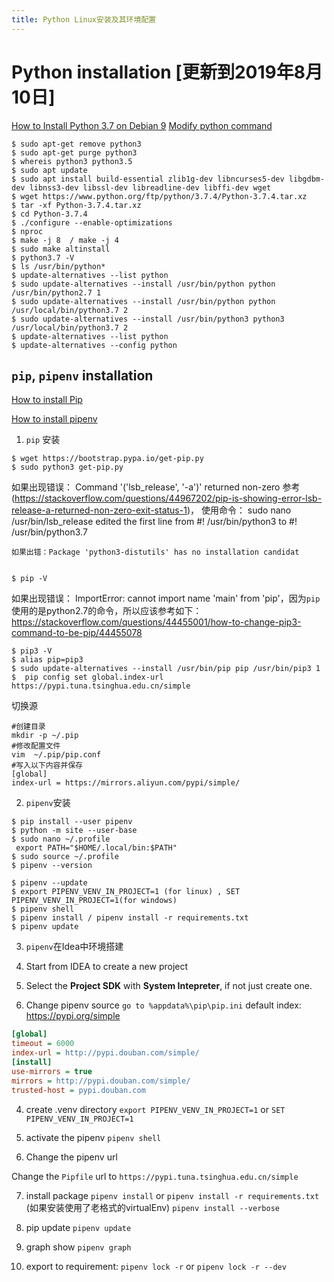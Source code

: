 ```yaml
---
title: Python Linux安装及其环境配置
---
```



# Python installation [更新到2019年8月10日]

[How to Install Python 3.7 on Debian 9](https://linuxize.com/post/how-to-install-python-3-7-on-debian-9/)
[Modify python command](https://jcutrer.com/linux/upgrade-python37-ubuntu1810)

```shell script
$ sudo apt-get remove python3
$ sudo apt-get purge python3
$ whereis python3 python3.5
$ sudo apt update
$ sudo apt install build-essential zlib1g-dev libncurses5-dev libgdbm-dev libnss3-dev libssl-dev libreadline-dev libffi-dev wget
$ wget https://www.python.org/ftp/python/3.7.4/Python-3.7.4.tar.xz
$ tar -xf Python-3.7.4.tar.xz
$ cd Python-3.7.4
$ ./configure --enable-optimizations
$ nproc
$ make -j 8  / make -j 4
$ sudo make altinstall
$ python3.7 -V
$ ls /usr/bin/python*
$ update-alternatives --list python
$ sudo update-alternatives --install /usr/bin/python python /usr/bin/python2.7 1
$ sudo update-alternatives --install /usr/bin/python python /usr/local/bin/python3.7 2
$ sudo update-alternatives --install /usr/bin/python3 python3 /usr/local/bin/python3.7 2
$ update-alternatives --list python
$ update-alternatives --config python

```
## `pip`, `pipenv` installation

[How to install Pip](https://linuxize.com/post/how-to-install-pip-on-debian-9/)

[How to install pipenv](https://www.ostechnix.com/pipenv-officially-recommended-python-packaging-tool/)

1. `pip` 安装

```shell script
$ wget https://bootstrap.pypa.io/get-pip.py
$ sudo python3 get-pip.py
```

如果出现错误： Command '('lsb_release', '-a')' returned non-zero
参考 (https://stackoverflow.com/questions/44967202/pip-is-showing-error-lsb-release-a-returned-non-zero-exit-status-1)，
使用命令： sudo nano  /usr/bin/lsb_release
edited the first line from #! /usr/bin/python3 to #! /usr/bin/python3.7

```
如果出错：Package 'python3-distutils' has no installation candidat


$ pip -V
```

如果出现错误： ImportError: cannot import name 'main' from 'pip'，因为`pip`使用的是python2.7的命令，所以应该参考如下： https://stackoverflow.com/questions/44455001/how-to-change-pip3-command-to-be-pip/44455078

```
$ pip3 -V
$ alias pip=pip3
$ sudo update-alternatives --install /usr/bin/pip pip /usr/bin/pip3 1
$  pip config set global.index-url https://pypi.tuna.tsinghua.edu.cn/simple

```
切换源
```
#创建目录
mkdir -p ~/.pip
#修改配置文件
vim  ~/.pip/pip.conf
#写入以下内容并保存
[global]
index-url = https://mirrors.aliyun.com/pypi/simple/
```


2. `pipenv`安装

```shell script
$ pip install --user pipenv
$ python -m site --user-base
$ sudo nano ~/.profile
 export PATH="$HOME/.local/bin:$PATH"
$ sudo source ~/.profile
$ pipenv --version

$ pipenv --update
$ export PIPENV_VENV_IN_PROJECT=1 (for linux) , SET PIPENV_VENV_IN_PROJECT=1(for windows)
$ pipenv shell
$ pipenv install / pipenv install -r requirements.txt
$ pipenv update

```

3. `pipenv`在Idea中环境搭建

1. Start from IDEA to create a new project 
2. Select the **Project SDK** with **System Intepreter**, if not just create one.
3. Change pipenv source 
`go to %appdata%\pip\pip.ini` default index: https://pypi.org/simple
```ini
[global]
timeout = 6000
index-url = http://pypi.douban.com/simple/ 
[install]
use-mirrors = true
mirrors = http://pypi.douban.com/simple/ 
trusted-host = pypi.douban.com
```
4. create .venv directory
 `export PIPENV_VENV_IN_PROJECT=1` or `SET PIPENV_VENV_IN_PROJECT=1`
5. activate the pipenv
 `pipenv shell`
 
6. Change the pipenv url
 
 Change the `Pipfile` url to `https://pypi.tuna.tsinghua.edu.cn/simple`
 
7. install package
 `pipenv install` or `pipenv install -r requirements.txt` (如果安装使用了老格式的virtualEnv)
`pipenv install --verbose`
8. pip update
 `pipenv update`

9. graph show
 `pipenv graph`
10. export to requirement:
  `pipenv lock -r` or `pipenv lock -r --dev`
  